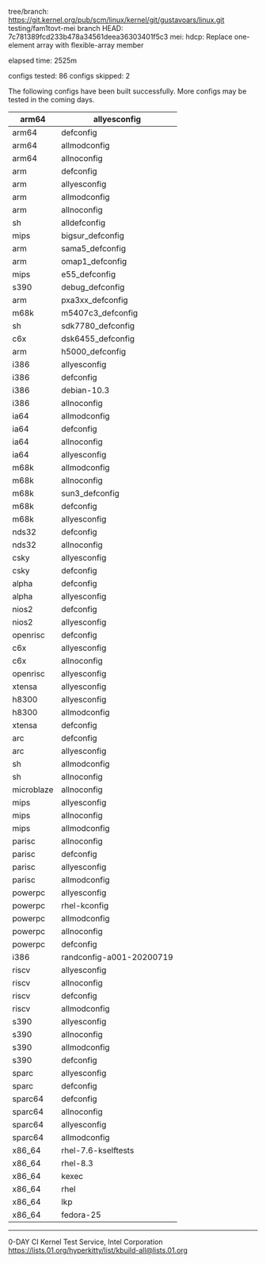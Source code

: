 tree/branch: https://git.kernel.org/pub/scm/linux/kernel/git/gustavoars/linux.git  testing/fam1tovt-mei
branch HEAD: 7c781389fcd233b478a34561deea36303401f5c3  mei: hdcp: Replace one-element array with flexible-array member

elapsed time: 2525m

configs tested: 86
configs skipped: 2

The following configs have been built successfully.
More configs may be tested in the coming days.

| arm64      | allyesconfig             |
|------------|--------------------------|
| arm64      | defconfig                |
| arm64      | allmodconfig             |
| arm64      | allnoconfig              |
| arm        | defconfig                |
| arm        | allyesconfig             |
| arm        | allmodconfig             |
| arm        | allnoconfig              |
| sh         | alldefconfig             |
| mips       | bigsur_defconfig         |
| arm        | sama5_defconfig          |
| arm        | omap1_defconfig          |
| mips       | e55_defconfig            |
| s390       | debug_defconfig          |
| arm        | pxa3xx_defconfig         |
| m68k       | m5407c3_defconfig        |
| sh         | sdk7780_defconfig        |
| c6x        | dsk6455_defconfig        |
| arm        | h5000_defconfig          |
| i386       | allyesconfig             |
| i386       | defconfig                |
| i386       | debian-10.3              |
| i386       | allnoconfig              |
| ia64       | allmodconfig             |
| ia64       | defconfig                |
| ia64       | allnoconfig              |
| ia64       | allyesconfig             |
| m68k       | allmodconfig             |
| m68k       | allnoconfig              |
| m68k       | sun3_defconfig           |
| m68k       | defconfig                |
| m68k       | allyesconfig             |
| nds32      | defconfig                |
| nds32      | allnoconfig              |
| csky       | allyesconfig             |
| csky       | defconfig                |
| alpha      | defconfig                |
| alpha      | allyesconfig             |
| nios2      | defconfig                |
| nios2      | allyesconfig             |
| openrisc   | defconfig                |
| c6x        | allyesconfig             |
| c6x        | allnoconfig              |
| openrisc   | allyesconfig             |
| xtensa     | allyesconfig             |
| h8300      | allyesconfig             |
| h8300      | allmodconfig             |
| xtensa     | defconfig                |
| arc        | defconfig                |
| arc        | allyesconfig             |
| sh         | allmodconfig             |
| sh         | allnoconfig              |
| microblaze | allnoconfig              |
| mips       | allyesconfig             |
| mips       | allnoconfig              |
| mips       | allmodconfig             |
| parisc     | allnoconfig              |
| parisc     | defconfig                |
| parisc     | allyesconfig             |
| parisc     | allmodconfig             |
| powerpc    | allyesconfig             |
| powerpc    | rhel-kconfig             |
| powerpc    | allmodconfig             |
| powerpc    | allnoconfig              |
| powerpc    | defconfig                |
| i386       | randconfig-a001-20200719 |
| riscv      | allyesconfig             |
| riscv      | allnoconfig              |
| riscv      | defconfig                |
| riscv      | allmodconfig             |
| s390       | allyesconfig             |
| s390       | allnoconfig              |
| s390       | allmodconfig             |
| s390       | defconfig                |
| sparc      | allyesconfig             |
| sparc      | defconfig                |
| sparc64    | defconfig                |
| sparc64    | allnoconfig              |
| sparc64    | allyesconfig             |
| sparc64    | allmodconfig             |
| x86_64     | rhel-7.6-kselftests      |
| x86_64     | rhel-8.3                 |
| x86_64     | kexec                    |
| x86_64     | rhel                     |
| x86_64     | lkp                      |
| x86_64     | fedora-25                |

---
0-DAY CI Kernel Test Service, Intel Corporation
https://lists.01.org/hyperkitty/list/kbuild-all@lists.01.org

